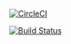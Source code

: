 [![CircleCI](https://circleci.com/gh/vladimirovcharov/sfg-pet-clinic.svg?style=svg)](https://circleci.com/gh/vladimirovcharov/sfg-pet-clinic)

[![Build Status](https://travis-ci.org/vladimirovcharov/sfg-pet-clinic.svg)](https://travis-ci.org/vladimirovcharov/sfg-pet-clinic)